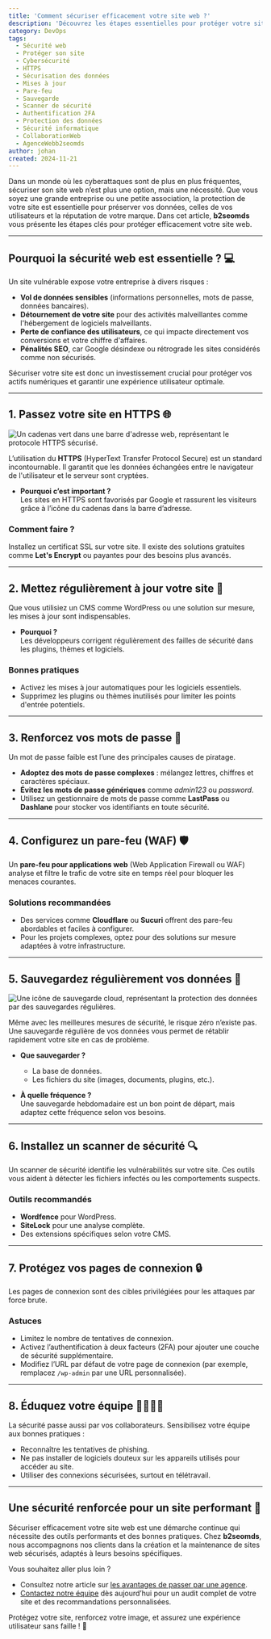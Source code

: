 ```yaml
---
title: 'Comment sécuriser efficacement votre site web ?'
description: 'Découvrez les étapes essentielles pour protéger votre site web contre les cyberattaques et garantir la sécurité des données de vos utilisateurs.'
category: DevOps
tags:
  - Sécurité web
  - Protéger son site
  - Cybersécurité
  - HTTPS
  - Sécurisation des données
  - Mises à jour
  - Pare-feu
  - Sauvegarde
  - Scanner de sécurité
  - Authentification 2FA
  - Protection des données
  - Sécurité informatique
  - CollaborationWeb
  - AgenceWebb2seomds
author: johan
created: 2024-11-21
---
```


Dans un monde où les cyberattaques sont de plus en plus fréquentes, sécuriser son site web n’est plus une option, mais une nécessité. Que vous soyez une grande entreprise ou une petite association, la protection de votre site est essentielle pour préserver vos données, celles de vos utilisateurs et la réputation de votre marque. Dans cet article, **b2seomds** vous présente les étapes clés pour protéger efficacement votre site web.

---

## Pourquoi la sécurité web est essentielle ? 💻

Un site vulnérable expose votre entreprise à divers risques :

- **Vol de données sensibles** (informations personnelles, mots de passe, données bancaires).
- **Détournement de votre site** pour des activités malveillantes comme l'hébergement de logiciels malveillants.
- **Perte de confiance des utilisateurs**, ce qui impacte directement vos conversions et votre chiffre d'affaires.
- **Pénalités SEO**, car Google désindexe ou rétrograde les sites considérés comme non sécurisés.

Sécuriser votre site est donc un investissement crucial pour protéger vos actifs numériques et garantir une expérience utilisateur optimale.

---

## 1. Passez votre site en HTTPS 🌐

![Un cadenas vert dans une barre d'adresse web, représentant le protocole HTTPS sécurisé.](/imgs/blog/securisation.webp)

L’utilisation du **HTTPS** (HyperText Transfer Protocol Secure) est un standard incontournable. Il garantit que les données échangées entre le navigateur de l'utilisateur et le serveur sont cryptées.

- **Pourquoi c’est important ?**  
  Les sites en HTTPS sont favorisés par Google et rassurent les visiteurs grâce à l’icône du cadenas dans la barre d’adresse.

### Comment faire ?

Installez un certificat SSL sur votre site. Il existe des solutions gratuites comme **Let's Encrypt** ou payantes pour des besoins plus avancés.

---

## 2. Mettez régulièrement à jour votre site 🔄

Que vous utilisiez un CMS comme WordPress ou une solution sur mesure, les mises à jour sont indispensables.

- **Pourquoi ?**  
  Les développeurs corrigent régulièrement des failles de sécurité dans les plugins, thèmes et logiciels.

### Bonnes pratiques

- Activez les mises à jour automatiques pour les logiciels essentiels.
- Supprimez les plugins ou thèmes inutilisés pour limiter les points d'entrée potentiels.

---

## 3. Renforcez vos mots de passe 🔑

Un mot de passe faible est l’une des principales causes de piratage.

- **Adoptez des mots de passe complexes** : mélangez lettres, chiffres et caractères spéciaux.
- **Évitez les mots de passe génériques** comme _admin123_ ou _password_.
- Utilisez un gestionnaire de mots de passe comme **LastPass** ou **Dashlane** pour stocker vos identifiants en toute sécurité.

---

## 4. Configurez un pare-feu (WAF) 🛡️

Un **pare-feu pour applications web** (Web Application Firewall ou WAF) analyse et filtre le trafic de votre site en temps réel pour bloquer les menaces courantes.

### Solutions recommandées

- Des services comme **Cloudflare** ou **Sucuri** offrent des pare-feu abordables et faciles à configurer.
- Pour les projets complexes, optez pour des solutions sur mesure adaptées à votre infrastructure.

---

## 5. Sauvegardez régulièrement vos données 📂

![Une icône de sauvegarde cloud, représentant la protection des données par des sauvegardes régulières.](/imgs/blog/sauvegarde.webp)

Même avec les meilleures mesures de sécurité, le risque zéro n’existe pas. Une sauvegarde régulière de vos données vous permet de rétablir rapidement votre site en cas de problème.

- **Que sauvegarder ?**

  - La base de données.
  - Les fichiers du site (images, documents, plugins, etc.).

- **À quelle fréquence ?**  
  Une sauvegarde hebdomadaire est un bon point de départ, mais adaptez cette fréquence selon vos besoins.

---

## 6. Installez un scanner de sécurité 🔍

Un scanner de sécurité identifie les vulnérabilités sur votre site. Ces outils vous aident à détecter les fichiers infectés ou les comportements suspects.

### Outils recommandés

- **Wordfence** pour WordPress.
- **SiteLock** pour une analyse complète.
- Des extensions spécifiques selon votre CMS.

---

## 7. Protégez vos pages de connexion 🔒

Les pages de connexion sont des cibles privilégiées pour les attaques par force brute.

### Astuces

- Limitez le nombre de tentatives de connexion.
- Activez l’authentification à deux facteurs (2FA) pour ajouter une couche de sécurité supplémentaire.
- Modifiez l’URL par défaut de votre page de connexion (par exemple, remplacez `/wp-admin` par une URL personnalisée).

---

## 8. Éduquez votre équipe 👩‍💻👨‍💻

La sécurité passe aussi par vos collaborateurs. Sensibilisez votre équipe aux bonnes pratiques :

- Reconnaître les tentatives de phishing.
- Ne pas installer de logiciels douteux sur les appareils utilisés pour accéder au site.
- Utiliser des connexions sécurisées, surtout en télétravail.

---

## Une sécurité renforcée pour un site performant 🚀

Sécuriser efficacement votre site web est une démarche continue qui nécessite des outils performants et des bonnes pratiques. Chez **b2seomds**, nous accompagnons nos clients dans la création et la maintenance de sites web sécurisés, adaptés à leurs besoins spécifiques.

Vous souhaitez aller plus loin ?

- Consultez notre article sur [les avantages de passer par une agence](/blog/collaboration-agence).
- [Contactez notre équipe](/contact) dès aujourd’hui pour un audit complet de votre site et des recommandations personnalisées.

Protégez votre site, renforcez votre image, et assurez une expérience utilisateur sans faille ! 🌟
